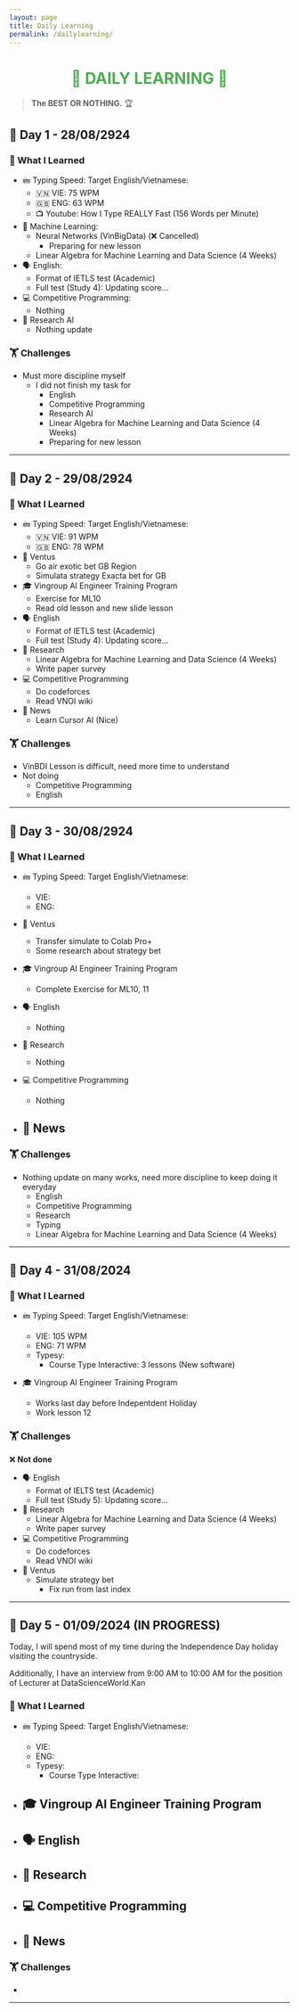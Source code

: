 ```yaml
---
layout: page
title: Daily Learning
permalink: /dailylearning/
---
```

<!-- <i class="fa-solid fa-check"></i> -->

<div align="center">
    <h1 style="color: #4CAF50;">🌟 DAILY LEARNING 🌟</h1>
</div>

> **The BEST OR NOTHING.** 🏆

## 📅 Day 1 - 28/08/2924

### 🧠 What I Learned
- 🖮 Typing Speed: Target English/Vietnamese:
    - 🇻🇳 VIE: 75 WPM
    - 🇬🇧 ENG: 63 WPM
    - 📺 Youtube: How I Type REALLY Fast (156 Words per Minute) 
- 🤖 Machine Learning: 
    - Neural Networks (VinBigData) (❌ Cancelled)
        - Preparing for new lesson 
    - Linear Algebra for Machine Learning and Data Science (4 Weeks)
- 🗣️ English: 
    - Format of IETLS test (Academic)
    - Full test (Study 4): Updating score...
- 💻 Competitive Programming:
    - Nothing
- 🔬 Research AI
    - Nothing update

### 🏋️ Challenges
- Must more discipline myself
    - I did not finish my task for 
        - English
        - Competitive Programming
        - Research AI
        - Linear Algebra for Machine Learning and Data Science (4 Weeks)
        - Preparing for new lesson
---

## 📅 Day 2 - 29/08/2924

### 🧠 What I Learned
- 🖮 Typing Speed: Target English/Vietnamese:
    - 🇻🇳 VIE: 91 WPM
    - 🇬🇧 ENG: 78 WPM
- 💼 Ventus 
    - Go air exotic bet GB Region
    - Simulata strategy Exacta bet for GB
- 🎓 Vingroup AI Engineer Training Program
    - Exercise for ML10
    - Read old lesson and new slide lesson
- 🗣️ English
    - Format of IETLS test (Academic)
    - Full test (Study 4): Updating score...
- 🔬 Research
    - Linear Algebra for Machine Learning and Data Science (4 Weeks)
    - Write paper survey
- 💻 Competitive Programming 
    - Do codeforces
    - Read VNOI wiki
- 📰 News 
    - Learn Cursor AI (Nice)
### 🏋️ Challenges 
- VinBDI Lesson is difficult, need more time to understand
- Not doing
    - Competitive Programming 
    - English
---

## 📅 Day 3 - 30/08/2924

### 🧠 What I Learned
- 🖮 Typing Speed: Target English/Vietnamese:
    - VIE: 
    - ENG: 
  
- 💼 Ventus 
    - Transfer simulate to Colab Pro+
    - Some research about strategy bet
- 🎓 Vingroup AI Engineer Training Program
    - Complete Exercise for ML10, 11
- 🗣️ English
    - Nothing
- 🔬 Research
    - Nothing
- 💻 Competitive Programming 
    - Nothing
- 📰 News 
    - 

### 🏋️ Challenges 
- Nothing update on many works, need more discipline to keep doing it everyday
  - English
  - Competitive Programming
  - Research
  - Typing
  - Linear Algebra for Machine Learning and Data Science (4 Weeks)

---

## 📅 Day 4 - 31/08/2024

### 🧠 What I Learned
- 🖮 Typing Speed: Target English/Vietnamese:
    - VIE: 105 WPM
    - ENG: 71 WPM
    - Typesy:
      - Course Type Interactive: 3 lessons (New software)
  
- 🎓 Vingroup AI Engineer Training Program
    - Works last day before Indepentdent Holiday
    - Work lesson 12


### 🏋️ Challenges 
❌ **Not done**
- 🗣️ English
    - Format of IELTS test (Academic)
    - Full test (Study 5): Updating score...
- 🔬 Research
    - Linear Algebra for Machine Learning and Data Science (4 Weeks)
    - Write paper survey
- 💻 Competitive Programming 
    - Do codeforces
    - Read VNOI wiki
- 💼 Ventus 
  - Simulate strategy bet
    - Fix run from last index

---

## 📅 Day 5 - 01/09/2024 (IN PROGRESS)

Today, I will spend most of my time during the Independence Day holiday visiting the countryside.

Additionally, I have an interview from 9:00 AM to 10:00 AM for the position of Lecturer at DataScienceWorld.Kan
### 🧠 What I Learned
- 🖮 Typing Speed: Target English/Vietnamese:
    - VIE: 
    - ENG: 
    - Typesy:
      - Course Type Interactive: 

- 🎓 Vingroup AI Engineer Training Program
    - 

- 🗣️ English
    - 

- 🔬 Research
    - 

- 💻 Competitive Programming 
    - 

- 📰 News 
    - 

### 🏋️ Challenges 
- 

---

